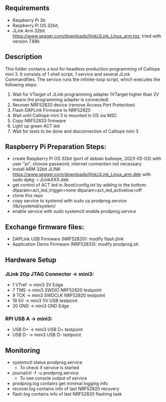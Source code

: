 ## Requirements
- Raspberry Pi 3b
- Raspberry Pi OS 32bit,
- JLink Arm 32bit  https://www.segger.com/downloads/jlink/JLink_Linux_arm.tgz, tried with version 7.88k

## Description
This folder contains a tool for headless production programming of Calliope mini 3. It consists of 1 shell script, 1 service and several JLink Commandfiles. The service runs the infinite-loop script, which executes the following steps: 
1. Wait for VTarget of JLink programming adapter (VTarget higher than 2V means the programming adapter is connected)
2. Recover NRF52820 device (remove Access Port Protection)
3. Flash DAPLink Firmware to NRF52820
4. Wait until Calliope mini 3 is mounted in OS via MSC
5. Copy NRF52833 firmware
6. Light up green ACT led 
7. Wait for tests to be done and disconnection of Calliope mini 3

## Raspberry Pi Preparation Steps:
- create Raspberry Pi OS 32bit (port of debian bullseye, 2023-05-03) with user "pi", choose password, internet connection not necessary
- install ARM 32bit JLINK https://www.segger.com/downloads/jlink/JLink_Linux_arm.deb with sudo dpkg -i JLinkXXX.deb
- get control of ACT led in /boot/config.txt by adding to the bottom:
dtparam=act_led_trigger=none
dtparam=act_led_activelow=off
- clone this repo
- copy service to systemd with sudo cp prodprog.service /lib/systemd/system/
- enable service with sudo systemctl enable prodprog.service

## Exchange firmware files: 
- DAPLink USB Firmware (NRF52820): modify flash.jlink
- Application Demo Firmware (NRF52833): modify prodprog.sh

## Hardware Setup
### JLink 20p JTAG Connector -> mini3: 
-  1 VTref -> mini3 3V Edge
-  7 TMS -> mini3 SWDIO NRF52820 testpoint
-  9 TCK -> mini3 SWDCLK NRF52820 testpoint
- 19 5V  -> mini3 5V USB testpoint
- 20 GND -> mini3 GND Edge
### RPI USB A  -> mini3:
- USB D+ -> mini3 USB D+ testpoint
- USB D- -> mini3 USB D- testpoint

## Monitoring
- systemctl status prodprog.service
  - To check if service is started
- journalctl -f -u prodprog.service
  - To see console output of service
- prodprog.log contains get minimal logging info
- recover.log contains info of last NRF52820 recovery
- flash.log contains info of last NRF52820 flashing task
